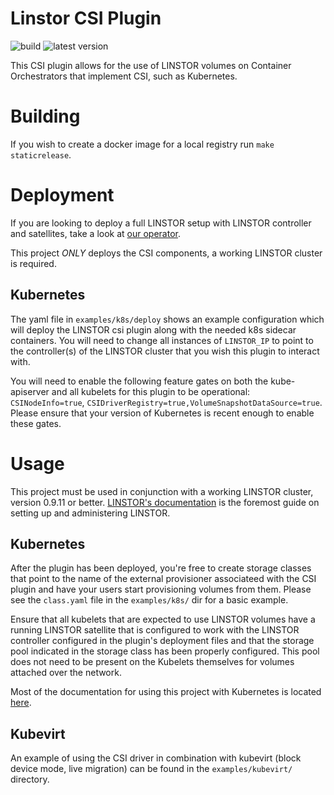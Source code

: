 # Linstor CSI Plugin

![build](https://github.com/piraeusdatastore/linstor-csi/workflows/build/badge.svg)
![latest version](https://img.shields.io/github/v/tag/piraeusdatastore/linstor-csi?label=version&sort=semver)

This CSI plugin allows for the use of LINSTOR volumes on Container Orchestrators
that implement CSI, such as Kubernetes.

# Building

If you wish to create a docker image for a local registry
run `make staticrelease`.

# Deployment

If you are looking to deploy a full LINSTOR setup with LINSTOR controller and satellites,
take a look at [our operator](https://github.com/piraeusdatastore/piraeus-operator).

This project _ONLY_ deploys the CSI components, a working LINSTOR cluster is required.

## Kubernetes

The yaml file in `examples/k8s/deploy` shows an example configuration which
will deploy the LINSTOR csi plugin along with the needed k8s sidecar containers.
You will need to change all instances of `LINSTOR_IP` to point to the controller(s)
of the LINSTOR cluster that you wish this plugin to interact with.

You will need to enable the following feature gates on both the kube-apiserver
and all kubelets for this plugin to be operational: `CSINodeInfo=true`,
`CSIDriverRegistry=true,VolumeSnapshotDataSource=true`. Please ensure that your
version of Kubernetes is recent enough to enable these gates.

# Usage

This project must be used in conjunction with a working LINSTOR cluster, version
0.9.11 or better.
[LINSTOR's documentation](https://www.linbit.com/drbd-user-guide/linstor-guide-1_0-en/)
is the foremost guide on setting up and administering LINSTOR.

## Kubernetes

After the plugin has been deployed, you're free to create storage classes
that point to the name of the external provisioner associateed with the CSI plugin
and have your users start provisioning volumes from them. Please see
the `class.yaml` file in the `examples/k8s/` dir for a basic example.

Ensure that all kubelets that are expected to use LINSTOR volumes have a running
LINSTOR satellite that is configured to work with the LINSTOR controller
configured in the plugin's deployment files and that the storage pool indicated
in the storage class has been properly configured. This pool does not need to be
present on the Kubelets themselves for volumes attached over the network.

Most of the documentation for using this project with Kubernetes is located
[here](https://docs.linbit.com/docs/users-guide-9.0/#ch-kubernetes).

## Kubevirt

An example of using the CSI driver in combination with kubevirt (block device mode, live migration) can be
found in the `examples/kubevirt/` directory.
